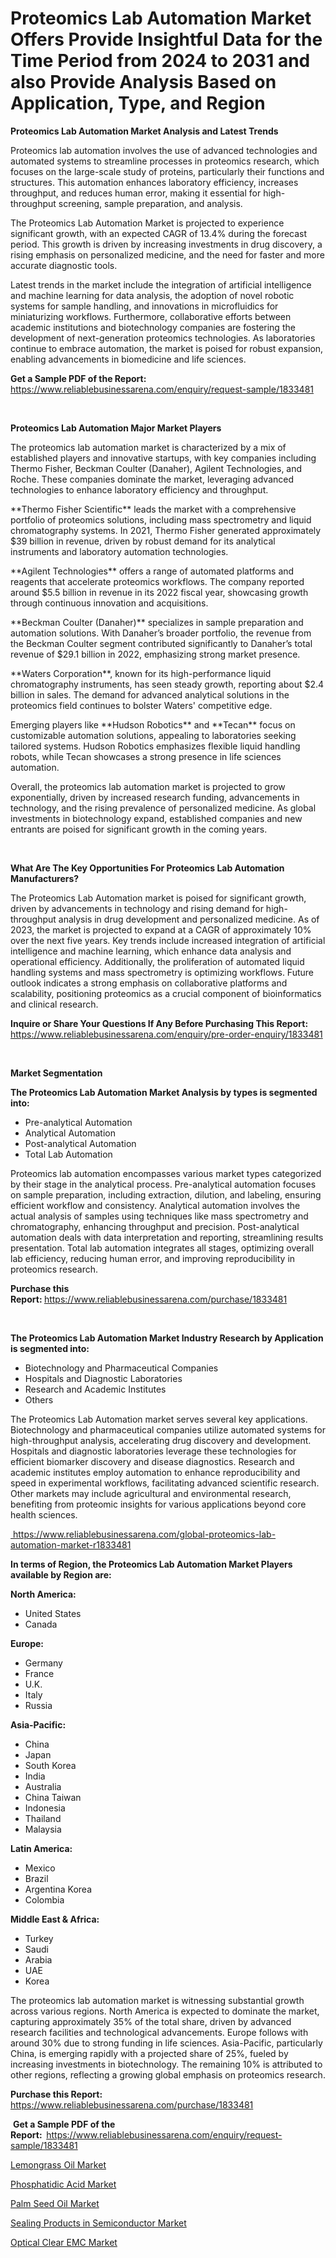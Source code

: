 <p><h1>Proteomics Lab Automation Market Offers Provide Insightful Data for the Time Period from 2024 to 2031 and also Provide Analysis Based on Application, Type, and Region</h1></p><p><strong>Proteomics Lab Automation Market Analysis and Latest Trends</strong></p>
<p><p>Proteomics lab automation involves the use of advanced technologies and automated systems to streamline processes in proteomics research, which focuses on the large-scale study of proteins, particularly their functions and structures. This automation enhances laboratory efficiency, increases throughput, and reduces human error, making it essential for high-throughput screening, sample preparation, and analysis.</p><p>The Proteomics Lab Automation Market is projected to experience significant growth, with an expected CAGR of 13.4% during the forecast period. This growth is driven by increasing investments in drug discovery, a rising emphasis on personalized medicine, and the need for faster and more accurate diagnostic tools. </p><p>Latest trends in the market include the integration of artificial intelligence and machine learning for data analysis, the adoption of novel robotic systems for sample handling, and innovations in microfluidics for miniaturizing workflows. Furthermore, collaborative efforts between academic institutions and biotechnology companies are fostering the development of next-generation proteomics technologies. As laboratories continue to embrace automation, the market is poised for robust expansion, enabling advancements in biomedicine and life sciences.</p></p>
<p><strong>Get a Sample PDF of the Report:&nbsp;</strong> <a href="https://www.reliablebusinessarena.com/enquiry/request-sample/1833481?utm_campaign=1288&utm_medium=2&utm_source=Github&utm_content=ia&utm_term=17102024&utm_id=proteomics-lab-automation">https://www.reliablebusinessarena.com/enquiry/request-sample/1833481</a></p>
<p>&nbsp;</p>
<p><strong>Proteomics Lab Automation Major Market Players</strong></p>
<p><p>The proteomics lab automation market is characterized by a mix of established players and innovative startups, with key companies including Thermo Fisher, Beckman Coulter (Danaher), Agilent Technologies, and Roche. These companies dominate the market, leveraging advanced technologies to enhance laboratory efficiency and throughput.</p><p>**Thermo Fisher Scientific** leads the market with a comprehensive portfolio of proteomics solutions, including mass spectrometry and liquid chromatography systems. In 2021, Thermo Fisher generated approximately $39 billion in revenue, driven by robust demand for its analytical instruments and laboratory automation technologies.</p><p>**Agilent Technologies** offers a range of automated platforms and reagents that accelerate proteomics workflows. The company reported around $5.5 billion in revenue in its 2022 fiscal year, showcasing growth through continuous innovation and acquisitions.</p><p>**Beckman Coulter (Danaher)** specializes in sample preparation and automation solutions. With Danaher’s broader portfolio, the revenue from the Beckman Coulter segment contributed significantly to Danaher’s total revenue of $29.1 billion in 2022, emphasizing strong market presence.</p><p>**Waters Corporation**, known for its high-performance liquid chromatography instruments, has seen steady growth, reporting about $2.4 billion in sales. The demand for advanced analytical solutions in the proteomics field continues to bolster Waters' competitive edge.</p><p>Emerging players like **Hudson Robotics** and **Tecan** focus on customizable automation solutions, appealing to laboratories seeking tailored systems. Hudson Robotics emphasizes flexible liquid handling robots, while Tecan showcases a strong presence in life sciences automation.</p><p>Overall, the proteomics lab automation market is projected to grow exponentially, driven by increased research funding, advancements in technology, and the rising prevalence of personalized medicine. As global investments in biotechnology expand, established companies and new entrants are poised for significant growth in the coming years.</p></p>
<p>&nbsp;</p>
<p><strong>What Are The Key Opportunities For Proteomics Lab Automation Manufacturers?</strong></p>
<p><p>The Proteomics Lab Automation market is poised for significant growth, driven by advancements in technology and rising demand for high-throughput analysis in drug development and personalized medicine. As of 2023, the market is projected to expand at a CAGR of approximately 10% over the next five years. Key trends include increased integration of artificial intelligence and machine learning, which enhance data analysis and operational efficiency. Additionally, the proliferation of automated liquid handling systems and mass spectrometry is optimizing workflows. Future outlook indicates a strong emphasis on collaborative platforms and scalability, positioning proteomics as a crucial component of bioinformatics and clinical research.</p></p>
<p><strong>Inquire or Share Your Questions If Any Before Purchasing This Report:</strong> <a href="https://www.reliablebusinessarena.com/enquiry/pre-order-enquiry/1833481?utm_campaign=1288&utm_medium=2&utm_source=Github&utm_content=ia&utm_term=17102024&utm_id=proteomics-lab-automation">https://www.reliablebusinessarena.com/enquiry/pre-order-enquiry/1833481</a></p>
<p>&nbsp;</p>
<p><strong>Market Segmentation</strong></p>
<p><strong>The Proteomics Lab Automation Market Analysis by types is segmented into:</strong></p>
<p><ul><li>Pre-analytical Automation</li><li>Analytical Automation</li><li>Post-analytical Automation</li><li>Total Lab Automation</li></ul></p>
<p><p>Proteomics lab automation encompasses various market types categorized by their stage in the analytical process. Pre-analytical automation focuses on sample preparation, including extraction, dilution, and labeling, ensuring efficient workflow and consistency. Analytical automation involves the actual analysis of samples using techniques like mass spectrometry and chromatography, enhancing throughput and precision. Post-analytical automation deals with data interpretation and reporting, streamlining results presentation. Total lab automation integrates all stages, optimizing overall lab efficiency, reducing human error, and improving reproducibility in proteomics research.</p></p>
<p><strong>Purchase this Report:&nbsp;</strong><a href="https://www.reliablebusinessarena.com/purchase/1833481?utm_campaign=1288&utm_medium=2&utm_source=Github&utm_content=ia&utm_term=17102024&utm_id=proteomics-lab-automation">https://www.reliablebusinessarena.com/purchase/1833481</a></p>
<p>&nbsp;</p>
<p><strong>The Proteomics Lab Automation Market Industry Research by Application is segmented into:</strong></p>
<p><ul><li>Biotechnology and Pharmaceutical Companies</li><li>Hospitals and Diagnostic Laboratories</li><li>Research and Academic Institutes</li><li>Others</li></ul></p>
<p><p>The Proteomics Lab Automation market serves several key applications. Biotechnology and pharmaceutical companies utilize automated systems for high-throughput analysis, accelerating drug discovery and development. Hospitals and diagnostic laboratories leverage these technologies for efficient biomarker discovery and disease diagnostics. Research and academic institutes employ automation to enhance reproducibility and speed in experimental workflows, facilitating advanced scientific research. Other markets may include agricultural and environmental research, benefiting from proteomic insights for various applications beyond core health sciences.</p></p>
<p><a href="https://www.reliablebusinessarena.com/global-proteomics-lab-automation-market-r1833481?utm_campaign=1288&utm_medium=2&utm_source=Github&utm_content=ia&utm_term=17102024&utm_id=proteomics-lab-automation">&nbsp;https://www.reliablebusinessarena.com/global-proteomics-lab-automation-market-r1833481</a></p>
<p><strong>In terms of Region, the Proteomics Lab Automation Market Players available by Region are:</strong></p>
<p>
    <p> <strong> North America: </strong>
        <ul>
            <li>United States</li>
            <li>Canada</li>
        </ul>
        </p> 
    <p> <strong> Europe: </strong>
        <ul>
            <li>Germany</li>
            <li>France</li>
            <li>U.K.</li>
            <li>Italy</li>
            <li>Russia</li>
        </ul>
        </p> 
    <p> <strong> Asia-Pacific: </strong>
        <ul>
            <li>China</li>
            <li>Japan</li>
            <li>South Korea</li>
            <li>India</li>
            <li>Australia</li>
            <li>China Taiwan</li>
            <li>Indonesia</li>
            <li>Thailand</li>
            <li>Malaysia</li>
        </ul>
        </p> 
    <p> <strong> Latin America: </strong>
        <ul>
            <li>Mexico</li>
            <li>Brazil</li>
            <li>Argentina Korea</li>
            <li>Colombia</li>
        </ul>
        </p> 
    <p> <strong> Middle East & Africa: </strong>
        <ul>
            <li>Turkey</li>
            <li>Saudi</li>
            <li>Arabia</li>
            <li>UAE</li>
            <li>Korea</li>
        </ul>
    </p>
    </p>
<p><p>The proteomics lab automation market is witnessing substantial growth across various regions. North America is expected to dominate the market, capturing approximately 35% of the total share, driven by advanced research facilities and technological advancements. Europe follows with around 30% due to strong funding in life sciences. Asia-Pacific, particularly China, is emerging rapidly with a projected share of 25%, fueled by increasing investments in biotechnology. The remaining 10% is attributed to other regions, reflecting a growing global emphasis on proteomics research.</p></p>
<p><strong>Purchase this Report: </strong><a href="https://www.reliablebusinessarena.com/purchase/1833481?utm_campaign=1288&utm_medium=2&utm_source=Github&utm_content=ia&utm_term=17102024&utm_id=proteomics-lab-automation">https://www.reliablebusinessarena.com/purchase/1833481</a></p>
<p>&nbsp;<strong>Get a Sample PDF of the Report:&nbsp;&nbsp;</strong><a href="https://www.reliablebusinessarena.com/enquiry/request-sample/1833481?utm_campaign=1288&utm_medium=2&utm_source=Github&utm_content=ia&utm_term=17102024&utm_id=proteomics-lab-automation">https://www.reliablebusinessarena.com/enquiry/request-sample/1833481</a></p>
<p><strong></strong></p>
<p><p><a href="https://www.linkedin.com/pulse/global-lemongrass-oil-market-trends-forecasts-strategic-analysis-inbse?utm_campaign=1288&utm_medium=2&utm_source=Github&utm_content=ia&utm_term=17102024&utm_id=proteomics-lab-automation">Lemongrass Oil Market</a></p><p><a href="https://www.linkedin.com/pulse/phosphatidic-acid-market-evolution-key-trends-regional-dynamics-izxye?utm_campaign=1288&utm_medium=2&utm_source=Github&utm_content=ia&utm_term=17102024&utm_id=proteomics-lab-automation">Phosphatidic Acid Market</a></p><p><a href="https://www.linkedin.com/pulse/global-palm-seed-oil-industry-analysis-report-market-size-srpwe?utm_campaign=1288&utm_medium=2&utm_source=Github&utm_content=ia&utm_term=17102024&utm_id=proteomics-lab-automation">Palm Seed Oil Market</a></p><p><a href="https://github.com/RoccoManning/Market-Research-Report-List-7/blob/main/sealing-products-in-semiconductor-market.md?utm_campaign=1288&utm_medium=2&utm_source=Github&utm_content=ia&utm_term=17102024&utm_id=proteomics-lab-automation">Sealing Products in Semiconductor Market</a></p><p><a href="https://github.com/lyndi2n3hdalbey/Market-Research-Report-List-1/blob/main/optical-clear-emc-market.md?utm_campaign=1288&utm_medium=2&utm_source=Github&utm_content=ia&utm_term=17102024&utm_id=proteomics-lab-automation">Optical Clear EMC Market</a></p></p>
